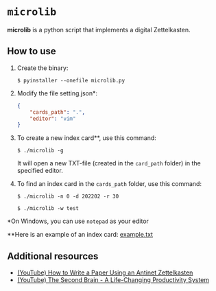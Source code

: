# `microlib`

**microlib** is a python script that implements a digital Zettelkasten.

## How to use

1. Create the binary:
    
    ```
    $ pyinstaller --onefile microlib.py
    ```

2. Modify the file setting.json*:

    ```json
    {
        "cards_path": ".",
        "editor": "vim"
    }
    ```
3. To create a new index card**, use this command:

    ```
    $ ./microlib -g
    ```
    It will open a new TXT-file (created in the `card_path` folder) in the specified editor.

4. To find an index card in the `cards_path` folder, use this command:

    ```
    $ ./microlib -n 0 -d 202202 -r 30
    ```
    ```
    $ ./microlib -w test
    ```

*On Windows, you can use `notepad` as your editor

**Here is an example of an index card: [example.txt](example.txt)

## Additional resources

* [(YouTube) How to Write a Paper Using an Antinet Zettelkasten](https://www.youtube.com/watch?v=K3uHeNgy5GM)
* [(YouTube) The Second Brain - A Life-Changing Productivity System](https://www.youtube.com/watch?v=OP3dA2GcAh8)